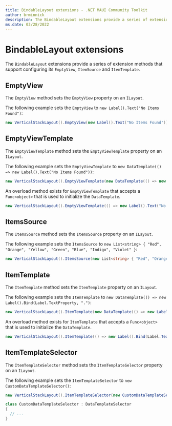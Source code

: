 ```yaml
---
title: BindableLayout extensions - .NET MAUI Community Toolkit
author: brminnick
description: The BindableLayout extensions provide a series of extension methods that support configuring its EmptyView, ItemSource and ItemTemplate.
ms.date: 03/28/2022
---
```


# BindableLayout extensions

The `BindableLayout` extensions provide a series of extension methods that support configuring its `EmptyView`, `ItemSource` and `ItemTemplate`.

## EmptyView

The `EmptyView` method sets the `EmptyView` property on an `ILayout`.

The following example sets the `EmptyView` to `new Label().Text("No Items Found")`:

```csharp
new VerticalStackLayout().EmptyView(new Label().Text("No Items Found"));
```

## EmptyViewTemplate

The `EmptyViewTemplate` method sets the `EmptyViewTemplate` property on an `ILayout`.

The following example sets the `EmptyViewTemplate` to `new DataTemplate(() => new Label().Text("No Items Found"))`:

```csharp
new VerticalStackLayout().EmptyViewTemplate(new DataTemplate(() => new Label().Text("No Items Found")));
```

An overload method exists for `EmptyViewTemplate` that accepts a `Func<object>` that is used to initialize the `DataTemplate`.

```csharp
new VerticalStackLayout().EmptyViewTemplate(() => new Label().Text("No Items Found"));
```

## ItemsSource

The `ItemsSource` method sets the `ItemsSource` property on an `ILayout`.

The following example sets the `ItemsSource` to `new List<string> { "Red", "Orange", "Yellow", "Green", "Blue", "Indigo", "Violet" }`:

```csharp
new VerticalStackLayout().ItemsSource(new List<string> { "Red", "Orange", "Yellow", "Green", "Blue", "Indigo", "Violet" });
```

## ItemTemplate

The `ItemTemplate` method sets the `ItemTemplate` property on an `ILayout`.

The following example sets the `ItemTemplate` to `new DataTemplate(() => new Label().Bind(Label.TextProperty, ".")`:

```csharp
new VerticalStackLayout().ItemTemplate(new DataTemplate(() => new Label().Bind(Label.TextProperty, Binding.SelfPath)));
```

An overload method exists for `ItemTemplate` that accepts a `Func<object>` that is used to initialize the `DataTemplate`.

```csharp
new VerticalStackLayout().ItemTemplate(() => new Label().Bind(Label.TextProperty, Binding.SelfPath));
```

## ItemTemplateSelector

The `ItemTemplateSelector` method sets the `ItemTemplateSelector` property on an `ILayout`.

The following example sets the `ItemTemplateSelector` to `new CustomDataTemplateSelector()`:

```csharp
new VerticalStackLayout().ItemTemplateSelector(new CustomDataTemplateSelector())

class CustomDataTemplateSelector : DataTemplateSelector
{
  // ...
}
```
